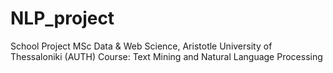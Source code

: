 # NLP_project
School Project
MSc Data & Web Science, Aristotle University of Thessaloniki (AUTH)
Course: Text Mining and Natural Language Processing
